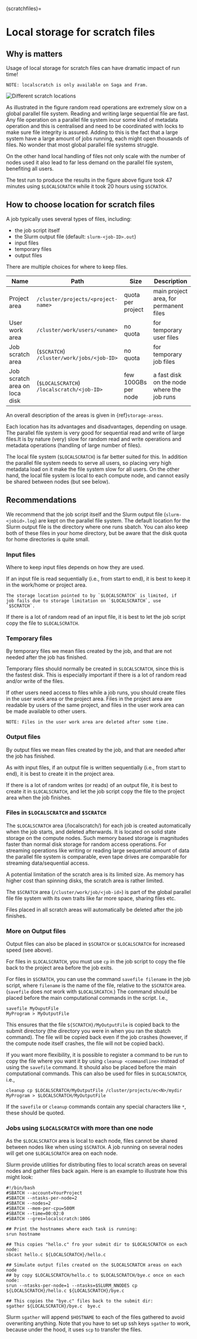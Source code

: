 (scratchfiles)=


# Local storage for scratch files

## Why is matters

Usage of local storage for scratch files can have dramatic impact of run time!
```
NOTE: localscratch is only available on Saga and Fram.
```
![Different scratch locations](img/localscratch.png) 

As illustrated in the figure random read operations are extremely slow on a global
parallel file system. Reading and writing large sequential file are fast. Any file operation on a
parallel file system incur some kind of metadata operation and this is centralised and need to be
coordinated with locks to make sure file integrity is assured. Adding to this is the fact that a 
large system have a large amount of jobs running, each might open thousands of files. No wonder that
most global parallel file systems struggle. 

On the other hand local handling of files not only scale with the number of nodes used it also lead
to far less demand on the parallel file system, benefiting all users. 

The test run to produce the results in the figure above figure took 47 minutes using `$LOCALSCRATCH`
while it took 20 hours using `$SCRATCH`.


## How to choose location for scratch files

A job typically uses several types of files, including:

- the job script itself
- the Slurm output file (default: `slurm-<job-ID>.out`)
- input files
- temporary files
- output files

There are multiple choices for where to keep files.

| Name                          | Path                                       | Size                  | Description                                  |
| -----------------             | ----------------------------------------   | --------------------- | -------------------------------------------- |
| Project area                  | `/cluster/projects/<project-name>`         | quota per project     | main project area, for permanent files       |
| User work area                | `/cluster/work/users/<uname>`              | no quota              | for temporary user files                     |
| Job scratch area              | (`$SCRATCH`) `/cluster/work/jobs/<job-ID>` | no quota              | for temporary job files                      |
| Job scratch area on loca disk | (`$LOCALSCRATCH`) `/localscratch/<job-ID>` | few 100GBs per node   | a fast disk on the node where the job runs   |

An overall description of the areas is given in {ref}`storage-areas`.

Each location has its advantages and disadvantages, depending on
usage. The parallel file system is very good for sequential read and 
write of large files.It is by nature (very) slow for random read and write
operations and metadata operations (handling of large number of files).

The local file system (`$LOCALSCRATCH`) is far better suited for this.
In addition the parallel file system needs to serve all users, so
placing very high metadata load on it make the file system slow for
all users. On the other hand, the local file system is local to each
compute node, and cannot easily be shared between nodes (but see
below).

## Recommendations

We recommend that the job script itself and the Slurm output file
(`slurm-<jobid>.log`) are kept on the parallel file system.
The default location for the Slurm output file is the directory where 
one runs sbatch. You can also keep both of these files in your home directory, 
but be aware that the disk quota for home directories is quite small.


### Input files

Where to keep input files depends on how they are used.

If an input file is read sequentially (i.e., from start to end), it is
best to keep it in the work/home or project area.

```{warning}
The storage location pointed to by `$LOCALSCRATCH` is limited, if
job fails due to storage limitation on `$LOCALSCRATCH`, use `$SCRATCH`.
```

If there is a lot of random read of an input file, it is best to let
the job script copy the file to `$LOCALSCRATCH`.

### Temporary files

By temporary files we mean files created by the job, and that are not 
needed after the job has finished.

Temporary files should normally be created in `$LOCALSCRATCH`, since
this is the fastest disk. This is especially important if there is a
lot of random read and/or write of the files.

If other users need access to files while a job runs, you should create
files in the user work area or the project area. Files in the project
area are readable by users of the same project, and files in the user
work area can be made available to other users.

```{warning}
NOTE: Files in the user work area are deleted after some time.
```

### Output files

By output files we mean files created by the job, and that are needed after the job has finished.

As with input files, if an output file is written sequentially (i.e.,
from start to end), it is best to create it in the project area.

If there is a lot of random writes (or reads) of an output file, it is
best to create it in `$LOCALSCRATCH`, and let the job script copy the file to
the project area when the job finishes.


### Files in `$LOCALSCRATCH` and `$SCRATCH`

The `$LOCALSCRATCH` area (/localscratch/<job-ID>) for each job is
created automatically when the job starts, and deleted afterwards. It
is located on solid state storage on the compute
nodes. Such memory based storage is magnitudes faster than normal disk
storage for random access operations. For streaming operations like
writing or reading large sequential amount of data the parallel file
system is comparable, even tape drives are comparable for streaming
data/sequential access.

A potential limitation of the scratch area is its limited size. As memory has 
higher cost than spinning disks, the scratch area is rather limited.

The `$SCRATCH` area (`/cluster/work/job/<job-id>`) is part of the global parallel
file file system with its own traits like far more space, sharing files etc. 

Files placed in all scratch areas will automatically be deleted after the job finishes.



### More on Output files

Output files can also be placed in `$SCRATCH` or `$LOCALSCRATCH` for
increased speed (see above).

For files in `$LOCALSCRATCH`, you must use `cp` in the job script to
copy the file back to the project area before the job exits.

For files in `$SCRATCH`, you can use the command `savefile filename`
in the job script, where `filename` is the name of the file, relative
to the `$SCRATCH` area. (`savefile` does *not* work with
`$LOCALSRCATCH`.) The command should be placed before the main
computational commands in the script. I.e.,
```
savefile MyOuputFile
MyProgram > MyOutputFile
``` 
This ensures that the file `${SCRATCH}/MyOutputFile` is
copied back to the submit directory (the directory you were in when you ran the 
sbatch command). The file will be copied back even if the job crashes 
(however, if the compute node itself crashes, the file will not be copied back).

If you want more flexibility, it is possible to register a command to
be run to copy the file where you want it by using `cleanup
<commandline>` instead of using the `savefile` command. It should also
be placed before the main computational commands. This can also be
used for files in `$LOCALSCRATCH`, i.e.,
```
cleanup cp $LOCALSCRATCH/MyOutputFile /cluster/projects/ec<N>/mydir
MyProgram > $LOCALSCRATCH/MyOutputFile
```

If the `savefile` or `cleanup` commands contain any special characters
like `*`, these should be quoted.


### Jobs using `$LOCALSCRATCH` with more than one node

As the `$LOCALSCRATCH` area is local to each node, files cannot be
shared between nodes like when using `$SCRATCH`. A job running on
several nodes will get one `$LOCALSCRATCH` area on each node.

Slurm provide utilities for distributing files to local scratch areas on several nodes and gather files back again. 
Here is an example to illustrate how this might look:
```
#!/bin/bash
#SBATCH --account=YourProject
#SBATCH --ntasks-per-node=2
#SBATCH --nodes=2
#SBATCH --mem-per-cpu=500M
#SBATCH --time=00:02:0
#SBATCH --gres=localscratch:100G

## Print the hostnames where each task is running:
srun hostname

## This copies "hello.c" fro your submit dir to $LOCALSCRATCH on each node:
sbcast hello.c ${LOCALSCRATCH}/hello.c

## Simulate output files created on the $LOCALSCRATCH areas on each node
## by copy $LOCALSCRATCH/hello.c to $LOCALSCRATCH/bye.c once on each node:
srun --ntasks-per-node=1 --ntasks=$SLURM_NNODES cp  ${LOCALSCRATCH}/hello.c ${LOCALSCRATCH}/bye.c

## This copies the "bye.c" files back to the submit dir:
sgather ${LOCALSCRATCH}/bye.c  bye.c
```

Slurm `sgather` will append `$HOSTNAME` to each of the files gathered
to avoid overwriting anything.  Note that you have to set up ssh keys
`sgather` to work, because under the hood, it uses `scp` to transfer
the files.
